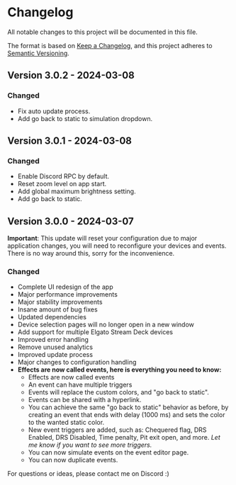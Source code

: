 # Changelog

All notable changes to this project will be documented in this file.

The format is based on [Keep a Changelog](https://keepachangelog.com/en/1.0.0/),
and this project adheres to [Semantic Versioning](https://semver.org/spec/v2.0.0.html).

## Version 3.0.2 - 2024-03-08
### Changed
- Fix auto update process.
- Add go back to static to simulation dropdown.

## Version 3.0.1 - 2024-03-08
### Changed
- Enable Discord RPC by default.
- Reset zoom level on app start.
- Add global maximum brightness setting.
- Add go back to static.

## Version 3.0.0 - 2024-03-07

**Important**: This update will reset your configuration due to major application changes, you will need to reconfigure your devices and events. There is no way around this, sorry for the inconvenience.

### Changed
- Complete UI redesign of the app
- Major performance improvements
- Major stability improvements
- Insane amount of bug fixes
- Updated dependencies
- Device selection pages will no longer open in a new window
- Add support for multiple Elgato Stream Deck devices
- Improved error handling
- Remove unused analytics
- Improved update process
- Major changes to configuration handling
- **Effects are now called events, here is everything you need to know:**
   - Effects are now called events
   - An event can have multiple triggers
   - Events will replace the custom colors, and "go back to static".
   - Events can be shared with a hyperlink.
   - You can achieve the same "go back to static" behavior as before, by creating an event that ends with delay (1000 ms) and sets the color to the wanted static color.
   - New event triggers are added, such as: Chequered flag, DRS Enabled, DRS Disabled, Time penalty, Pit exit open, and more. *Let me know if you want to see more triggers.*
   - You can now simulate events on the event editor page.
   - You can now duplicate events.

For questions or ideas, please contact me on Discord :)



